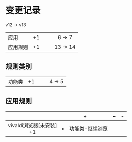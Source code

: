 # 变更记录

v12 -> v13

||||||
|-|:-:|:-:|:-:|:-:|
|应用|+1|||6 -> 7|
|应用规则|+1|||13 -> 14|

## 规则类别

||||||
|-|:-:|:-:|:-:|:-:|
|功能类|+1|||4 -> 5|

## 应用规则

||+|~|-|
|:-:|-|-|-|
|vivaldi浏览器[未安装]<br>+1|<li>功能类-继续浏览|||
